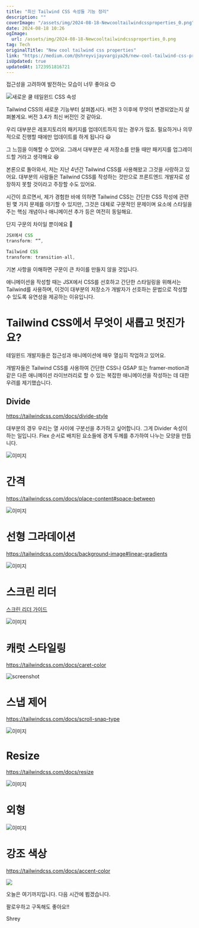 ```yaml
---
title: "최신 Tailwind CSS 속성들 기능 정리"
description: ""
coverImage: "/assets/img/2024-08-18-Newcooltailwindcssproperties_0.png"
date: 2024-08-18 10:26
ogImage: 
  url: /assets/img/2024-08-18-Newcooltailwindcssproperties_0.png
tag: Tech
originalTitle: "New cool tailwind css properties"
link: "https://medium.com/@shreyvijayvargiya26/new-cool-tailwind-css-properties-eeea98808df1"
isUpdated: true
updatedAt: 1723951816721
---
```


접근성을 고려하여 발전하는 모습이 너무 좋아요 😊

![새로운 쿨 테일윈드 CSS 속성](/assets/img/2024-08-18-Newcooltailwindcssproperties_0.png)

Tailwind CSS의 새로운 기능부터 살펴봅시다. 버전 3 이후에 무엇이 변경되었는지 살펴볼게요. 버전 3.4가 최신 버전인 것 같아요.

우리 대부분은 레포지토리의 패키지를 업데이트하지 않는 경우가 많죠. 필요하거나 의무적으로 진행할 때에만 업데이트를 하게 됩니다 😃

<!-- cozy-coder - 수평 -->

<ins class="adsbygoogle"
     style="display:block"
     data-ad-client="ca-pub-4877378276818686"
     data-ad-slot="1107185301"
     data-ad-format="auto"
     data-full-width-responsive="true"></ins>

<script>
     (adsbygoogle = window.adsbygoogle || []).push({});
</script>

그 느낌을 이해할 수 있어요. 그래서 대부분은 새 저장소를 만들 때만 패키지를 업그레이드할 거라고 생각해요 😆

본론으로 돌아와서, 저는 지난 4년간 Tailwind CSS를 사용해왔고 그것을 사랑하고 있어요. 대부분의 사람들은 Tailwind CSS를 작성하는 것만으로 프론트엔드 개발자로 성장하지 못할 것이라고 주장할 수도 있어요.

시간이 흐르면서, 제가 경험한 바에 의하면 Tailwind CSS는 간단한 CSS 작성에 관련된 몇 가지 문제를 야기할 수 있지만, 그것은 대체로 구문적인 문제이며 요소에 스타일을 주는 핵심 개념이나 애니메이션 추가 등은 여전히 동일해요.

단지 구문의 차이일 뿐이에요 🌟

<!-- cozy-coder - 수평 -->

<ins class="adsbygoogle"
     style="display:block"
     data-ad-client="ca-pub-4877378276818686"
     data-ad-slot="1107185301"
     data-ad-format="auto"
     data-full-width-responsive="true"></ins>

<script>
     (adsbygoogle = window.adsbygoogle || []).push({});
</script>

```js
JSX에서 CSS
transform: “”,

Tailwind CSS
transform: transition-all,
```

기본 사항을 이해하면 구문이 큰 차이를 만들지 않을 것입니다.

애니메이션을 작성할 때는 JSX에서 CSS를 선호하고 간단한 스타일링을 위해서는 Tailwind를 사용하며, 이것이 대부분의 저장소가 개발자가 선호하는 문법으로 작성할 수 있도록 유연성을 제공하는 이유입니다.

# Tailwind CSS에서 무엇이 새롭고 멋진가요?

<!-- cozy-coder - 수평 -->

<ins class="adsbygoogle"
     style="display:block"
     data-ad-client="ca-pub-4877378276818686"
     data-ad-slot="1107185301"
     data-ad-format="auto"
     data-full-width-responsive="true"></ins>

<script>
     (adsbygoogle = window.adsbygoogle || []).push({});
</script>

테일윈드 개발자들은 접근성과 애니메이션에 매우 열심히 작업하고 있어요.

개발자들은 Tailwind CSS를 사용하여 간단한 CSS나 GSAP 또는 framer-motion과 같은 다른 애니메이션 라이브러리로 할 수 있는 복잡한 애니메이션을 작성하는 데 대한 우려를 제기했습니다.

## Divide

https://tailwindcss.com/docs/divide-style

<!-- cozy-coder - 수평 -->

<ins class="adsbygoogle"
     style="display:block"
     data-ad-client="ca-pub-4877378276818686"
     data-ad-slot="1107185301"
     data-ad-format="auto"
     data-full-width-responsive="true"></ins>

<script>
     (adsbygoogle = window.adsbygoogle || []).push({});
</script>

대부분의 경우 우리는 열 사이에 구분선을 추가하고 싶어합니다. 그게 Divider 속성이 하는 일입니다. Flex 순서로 배치된 요소들에 경계 두께를 추가하여 나누는 모양을 만듭니다.

![이미지](/assets/img/2024-08-18-Newcooltailwindcssproperties_1.png)

# 간격

https://tailwindcss.com/docs/place-content#space-between

<!-- cozy-coder - 수평 -->

<ins class="adsbygoogle"
     style="display:block"
     data-ad-client="ca-pub-4877378276818686"
     data-ad-slot="1107185301"
     data-ad-format="auto"
     data-full-width-responsive="true"></ins>

<script>
     (adsbygoogle = window.adsbygoogle || []).push({});
</script>

![이미지](/assets/img/2024-08-18-Newcooltailwindcssproperties_2.png)

# 선형 그라데이션

https://tailwindcss.com/docs/background-image#linear-gradients

![이미지](/assets/img/2024-08-18-Newcooltailwindcssproperties_3.png)

<!-- cozy-coder - 수평 -->

<ins class="adsbygoogle"
     style="display:block"
     data-ad-client="ca-pub-4877378276818686"
     data-ad-slot="1107185301"
     data-ad-format="auto"
     data-full-width-responsive="true"></ins>

<script>
     (adsbygoogle = window.adsbygoogle || []).push({});
</script>

# 스크린 리더

[스크린 리더 가이드](https://tailwindcss.com/docs/screen-readers)

![이미지](/assets/img/2024-08-18-Newcooltailwindcssproperties_4.png)

# 캐럿 스타일링

<!-- cozy-coder - 수평 -->

<ins class="adsbygoogle"
     style="display:block"
     data-ad-client="ca-pub-4877378276818686"
     data-ad-slot="1107185301"
     data-ad-format="auto"
     data-full-width-responsive="true"></ins>

<script>
     (adsbygoogle = window.adsbygoogle || []).push({});
</script>

https://tailwindcss.com/docs/caret-color

![screenshot](/assets/img/2024-08-18-Newcooltailwindcssproperties_5.png)

# 스냅 제어

https://tailwindcss.com/docs/scroll-snap-type

<!-- cozy-coder - 수평 -->

<ins class="adsbygoogle"
     style="display:block"
     data-ad-client="ca-pub-4877378276818686"
     data-ad-slot="1107185301"
     data-ad-format="auto"
     data-full-width-responsive="true"></ins>

<script>
     (adsbygoogle = window.adsbygoogle || []).push({});
</script>

![이미지](/assets/img/2024-08-18-Newcooltailwindcssproperties_6.png)

# Resize

https://tailwindcss.com/docs/resize

![이미지](/assets/img/2024-08-18-Newcooltailwindcssproperties_7.png)

<!-- cozy-coder - 수평 -->

<ins class="adsbygoogle"
     style="display:block"
     data-ad-client="ca-pub-4877378276818686"
     data-ad-slot="1107185301"
     data-ad-format="auto"
     data-full-width-responsive="true"></ins>

<script>
     (adsbygoogle = window.adsbygoogle || []).push({});
</script>

# 외형

![이미지](/assets/img/2024-08-18-Newcooltailwindcssproperties_8.png)

# 강조 색상

https://tailwindcss.com/docs/accent-color

<!-- cozy-coder - 수평 -->

<ins class="adsbygoogle"
     style="display:block"
     data-ad-client="ca-pub-4877378276818686"
     data-ad-slot="1107185301"
     data-ad-format="auto"
     data-full-width-responsive="true"></ins>

<script>
     (adsbygoogle = window.adsbygoogle || []).push({});
</script>

<img src="/assets/img/2024-08-18-Newcooltailwindcssproperties_9.png" />

오늘은 여기까지입니다. 다음 시간에 뵙겠습니다.

팔로우하고 구독해도 좋아요!!

Shrey
